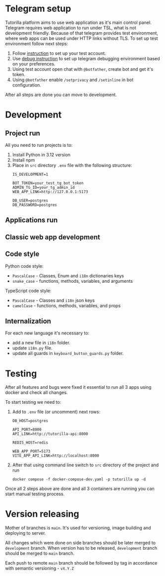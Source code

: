 # Telegram setup

Tutorilla platform aims to use web application as it's main control panel.
Telegram requires web application to run under TSL, what is not development friendly.
Because of that telegram provides test environment, where web apps can be used under HTTP links without TLS.
To set up test environment follow next steps:

1. Follow [instruction](https://core.telegram.org/bots/webapps#using-bots-in-the-test-environment) to set up your test account.
1. Use [debug instruction](https://core.telegram.org/bots/webapps#debug-mode-for-mini-apps) to set up telegram debugging environment based on your preferences.
1. Using test account open chat with `@botfather`, create bot and get it's token.
1. Using `@botfather` enable `/setprivacy` and `/setinline` in bot configuration.

After all steps are done you can move to development.

# Development

## Project run

All you need to run projects is to:

1. Install Python in 3.12 version
1. Install npm
1. Place in `src` directory `.env` file with the following structure:
    ```
    IS_DEVELOPMENT=1
    
    BOT_TOKEN=your_test_tg_bot_token
    ADMIN_TG_ID=your_tg_admin_id
    WEB_APP_LINK=http://127.0.0.1:5173
    
    DB_USER=postgres
    DB_PASSWORD=postgres
    ```

## Applications run

[//]: # (TODO)

## Classic web app development

[//]: # (TODO)

## Code style

Python code style:

* `PascalCase` - Classes, Enum and `i18n` dictionaries keys
* `snake_case` - functions, methods, variables, and arguments

TypeScript code style:

* `PascalCase` - Classes and `i18n` json keys
* `camelCase` - functions, methods, variables, and props

## Internalization

For each new language it's necessary to:
* add a new file in `i18n` folder.
* update `i18n.py` file.
* update all guards in `keyboard_button_guards.py` folder.

# Testing

After all features and bugs were fixed it essential to run all 3 apps using docker and check all changes.

To start testing we need to:

1. Add to `.env` file (or uncomment) next rows:
    ```
    DB_HOST=postgres
    
    API_PORT=8000
    API_LINK=http://tutorilla-api:8000
    
    REDIS_HOST=redis
    
    WEB_APP_PORT=5173
    VITE_APP_API_LINK=http://localhost:8000
    ```
1. After that using command line switch to `src` directory of the project and run
    ```shell
    docker compose -f docker-compose-dev.yaml -p tutorilla up -d
    ```

Once all 2 steps above are done and all 3 containers are running you can start manual testing process.

# Version releasing

Mother of branches is `main`.
It's used for versioning, image building and deploying to server.

All changes which were done on side branches should be later merged to `development` branch.
When version has to be released, `development` branch should be merged to `main` branch.

Each push to remote `main` branch should be followed by tag in accordance with semantic versioning - `vX.Y.Z`
